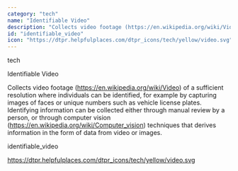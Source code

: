```yaml
---
category: "tech"
name: "Identifiable Video"
description: "Collects video footage (https://en.wikipedia.org/wiki/Video) of a sufficient resolution where individuals can be identified, for example by capturing images of faces or unique numbers such as vehicle license plates. Identifying information can be collected either through manual review by a person, or through computer vision (https://en.wikipedia.org/wiki/Computer_vision) techniques that derives information in the form of data from video or images. "
id: "identifiable_video"
icon: "https://dtpr.helpfulplaces.com/dtpr_icons/tech/yellow/video.svg"
---
```

tech

Identifiable Video

Collects video footage (https://en.wikipedia.org/wiki/Video) of a sufficient resolution where individuals can be identified, for example by capturing images of faces or unique numbers such as vehicle license plates. Identifying information can be collected either through manual review by a person, or through computer vision (https://en.wikipedia.org/wiki/Computer_vision) techniques that derives information in the form of data from video or images. 

identifiable_video

https://dtpr.helpfulplaces.com/dtpr_icons/tech/yellow/video.svg
